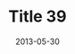 ---
layout: posts
title: "Title 39"
img: "https://image.tmdb.org/t/p/w185/kPRb1mbVHGop0egQ7153y0lhzGL.jpg"
date: 2013-05-30
genre: "Comedy"
categories: Movies
tags: bollywood, shah ruch khan
published: true 
---